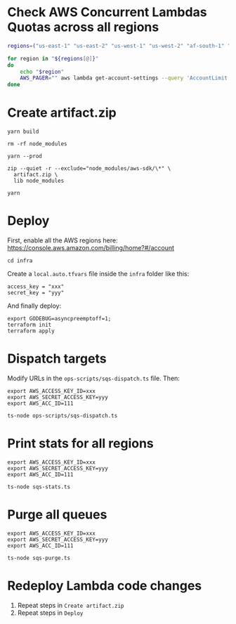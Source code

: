 # Check AWS Concurrent Lambdas Quotas across all regions

```sh
regions=("us-east-1" "us-east-2" "us-west-1" "us-west-2" "af-south-1" "ap-east-1" "ap-south-2" "ap-southeast-3" "ap-southeast-4" "ap-southeast-1" "ap-southeast-2" "ap-south-1" "ap-northeast-3" "ap-northeast-2" "ap-northeast-1" "ca-central-1" "eu-central-1" "eu-west-1" "eu-west-2" "eu-west-3" "eu-south-1" "eu-north-1" "eu-south-2" "eu-central-2" "me-south-1" "me-central-1" "sa-east-1")

for region in "${regions[@]}"
do
    echo "$region"
    AWS_PAGER="" aws lambda get-account-settings --query 'AccountLimit.ConcurrentExecutions' --profile vlad --region "$region"
done
```

# Create artifact.zip

```shell
yarn build

rm -rf node_modules

yarn --prod

zip --quiet -r --exclude="node_modules/aws-sdk/\*" \
  artifact.zip \
  lib node_modules

yarn
```

# Deploy

First, enable all the AWS regions here: https://console.aws.amazon.com/billing/home?#/account

```shell
cd infra
```

Create a `local.auto.tfvars` file inside the `infra` folder like this:

```hcl
access_key = "xxx"
secret_key = "yyy"
```

And finally deploy:

```shell
export GODEBUG=asyncpreemptoff=1;
terraform init
terraform apply
```

# Dispatch targets

Modify URLs in the `ops-scripts/sqs-dispatch.ts` file. Then:

```shell
export AWS_ACCESS_KEY_ID=xxx
export AWS_SECRET_ACCESS_KEY=yyy
export AWS_ACC_ID=111

ts-node ops-scripts/sqs-dispatch.ts
```

# Print stats for all regions

```shell
export AWS_ACCESS_KEY_ID=xxx
export AWS_SECRET_ACCESS_KEY=yyy
export AWS_ACC_ID=111

ts-node sqs-stats.ts
```

# Purge all queues

```shell
export AWS_ACCESS_KEY_ID=xxx
export AWS_SECRET_ACCESS_KEY=yyy
export AWS_ACC_ID=111

ts-node sqs-purge.ts
```

# Redeploy Lambda code changes

1. Repeat steps in `Create artifact.zip`
2. Repeat steps in `Deploy`
